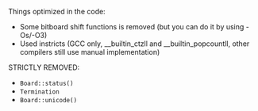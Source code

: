 Things optimized in the code:
- Some bitboard shift functions is removed (but you can do it by using -Os/-O3)
- Used instricts (GCC only, __builtin_ctzll and __builtin_popcountll, other compilers still use manual implementation)

STRICTLY REMOVED:
- `Board::status()`
- `Termination`
- `Board::unicode()`
